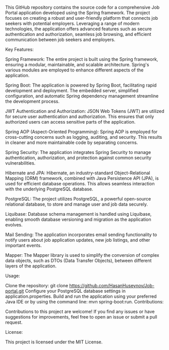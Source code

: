 This GitHub repository contains the source code for a comprehensive Job Portal application developed using the Spring framework. The project focuses on creating a robust and user-friendly platform that connects job seekers with potential employers. Leveraging a range of modern technologies, the application offers advanced features such as secure authentication and authorization, seamless job browsing, and efficient communication between job seekers and employers.

Key Features:

Spring Framework: The entire project is built using the Spring framework, ensuring a modular, maintainable, and scalable architecture. Spring's various modules are employed to enhance different aspects of the application.

Spring Boot: The application is powered by Spring Boot, facilitating rapid development and deployment. The embedded server, simplified configuration, and automatic Spring dependency management streamline the development process.

JWT Authentication and Authorization: JSON Web Tokens (JWT) are utilized for secure user authentication and authorization. This ensures that only authorized users can access sensitive parts of the application.

Spring AOP (Aspect-Oriented Programming): Spring AOP is employed for cross-cutting concerns such as logging, auditing, and security. This results in cleaner and more maintainable code by separating concerns.

Spring Security: The application integrates Spring Security to manage authentication, authorization, and protection against common security vulnerabilities.

Hibernate and JPA: Hibernate, an industry-standard Object-Relational Mapping (ORM) framework, combined with Java Persistence API (JPA), is used for efficient database operations. This allows seamless interaction with the underlying PostgreSQL database.

PostgreSQL: The project utilizes PostgreSQL, a powerful open-source relational database, to store and manage user and job data securely.

Liquibase: Database schema management is handled using Liquibase, enabling smooth database versioning and migration as the application evolves.

Mail Sending: The application incorporates email sending functionality to notify users about job application updates, new job listings, and other important events.

Mapper: The Mapper library is used to simplify the conversion of complex data objects, such as DTOs (Data Transfer Objects), between different layers of the application.

Usage:

Clone the repository: git clone https://github.com/HasanHuseynov/Job-portal.git
Configure your PostgreSQL database settings in application.properties.
Build and run the application using your preferred Java IDE or by using the command line: mvn spring-boot:run.
Contributions:

Contributions to this project are welcome! If you find any issues or have suggestions for improvements, feel free to open an issue or submit a pull request.

License:

This project is licensed under the MIT License.
